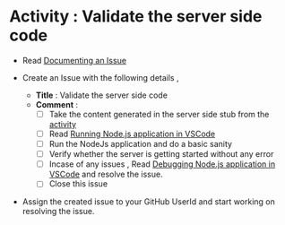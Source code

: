 # Activity : Validate the server side code

* Read [Documenting an Issue](https://github.com/openBackhaul/ApplicationPattern/blob/develop/doc/PreparingSpecifying/DocumentingAnIssue/DocumentingAnIssue.md)
  
* Create an Issue with the following details , 
  * **Title** : Validate the server side code
  * **Comment** :
    - [ ] Take the content generated in the server side stub from the [activity](./Activity2GenerateServerSideStub.md)
    - [ ] Read [Running Node.js application in VSCode](https://github.com/openBackhaul/ApplicationPattern/blob/PrathibaJee/issue256/doc/ImplementingApplications/PreparingImplementing/Steps2RunNodeJs/Steps2RunNodeJs.md)
    - [ ] Run the NodeJs application and do a basic sanity  
    - [ ] Verify whether the server is getting started without any error
    - [ ] Incase of any issues , Read [Debugging Node.js application in VSCode](https://github.com/openBackhaul/ApplicationPattern/blob/PrathibaJee/issue256/doc/ImplementingApplications/PreparingImplementing/Steps2DebugNodeJs/Steps2DebugNodeJs.md) and resolve the issue.
    - [ ] Close this issue

* Assign the created issue to your GitHub UserId and start working on resolving the issue.
